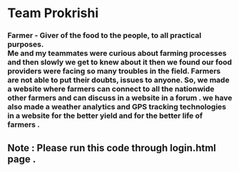 # Team Prokrishi

<h3>Farmer - Giver of the food to the people, to all practical purposes.<br>
 Me and my teammates were curious about farming processes and then slowly we get to knew about it then we found our food providers were facing so many troubles in the field. Farmers are not able to put their doubts, issues to anyone. So, we made a website where farmers can connect to all the nationwide other farmers and can discuss in a website in a forum . we have also made a weather analytics and GPS tracking technologies in a website for the better yield and for the better life of farmers .</h3>
<h2>Note : Please run this code through login.html page .</h2>
